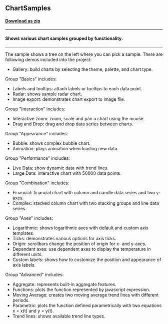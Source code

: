 ## ChartSamples
#### [Download as zip](https://downgit.github.io/#/home?url=https://github.com/GrapeCity/ComponentOne-WPF-Samples/tree/master/NET_4.5.2/C1.WPF.Chart/VB/ChartSamples)
____
#### Shows various chart samples grouped by functionality.
____
The sample shows a tree on the left where you can pick a sample.
There are following demos included into the project:


* Gallery: build charts by selecting the theme, palette, and chart type.


Group "Basics" includes:

* Labels and tooltips: attach labels or tooltips to each data point.
* Radar: shows sample radar chart.
* Image export: demonstrates chart export to image file.


Group "Interaction" includes:

* Interactive zoom: zoom, scale and pan a chart using the mouse.
* Drag and Drop: drag and drop data series between charts.


Group "Appearance" includes:

* Bubble: shows complex bubble chart.
* Animation: plays animation when loading new data.


Group "Performance" includes:

* Live Data: show dynamic data with trend lines.
* Large Data: interactive chart with 50000 data points.


Group "Combination" includes:

* Financial: financial chart with column and candle data series and two y-axes.
* Complex: stacked column chart with two stacking groups and line data series.


Group "Axes" includes:

* Logarithmic: shows logarithmic axes with default and custom axis templates.
* Ticks: demonstrates various options for axis ticks.
* Origin: scrollbars change the position of origin for x- and y-axes.
* Dependant axes: use dependent axes to display the temperature in different units.
* Custom labels: shows how to customize the position and appearance of axis labels.


Group "Advanced" includes: 

* Aggregate: represents built-in aggregate features.
* Functions: plots the function represented by javascript expression.
* Moving Average: creates two moving average trend lines with different periods.
* Parametric: plots the function defined parametrically with two equations x = x(t) and y = y(t).
* Trend lines: shows available trend line types.

